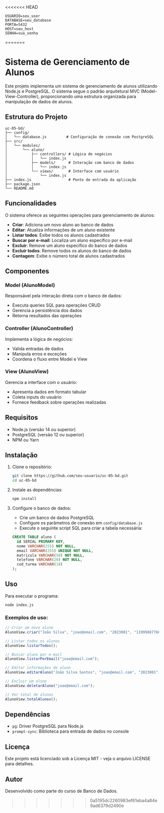 <<<<<<< HEAD
```
USUARIO=seu_user
DATABASE=seu_database
PORTA=5432
HOST=seu_host
SENHA=sua_senha
```
=======
# Sistema de Gerenciamento de Alunos

Este projeto implementa um sistema de gerenciamento de alunos utilizando Node.js e PostgreSQL. O sistema segue o padrão arquitetural MVC (Model-View-Controller), proporcionando uma estrutura organizada para manipulação de dados de alunos.

## Estrutura do Projeto

```
uc-05-bd/
├── config/
│   └── database.js         # Configuração de conexão com PostgreSQL
├── src/
│   └── modules/
│       └── aluno/
│           ├── controllers/ # Lógica de negócios
│           │   └── index.js
│           ├── models/      # Interação com banco de dados
│           │   └── index.js
│           └── views/       # Interface com usuário
│               └── index.js
├── index.js                 # Ponto de entrada da aplicação
├── package.json
└── README.md
```

## Funcionalidades

O sistema oferece as seguintes operações para gerenciamento de alunos:

- **Criar**: Adiciona um novo aluno ao banco de dados
- **Editar**: Atualiza informações de um aluno existente
- **Listar todos**: Exibe todos os alunos cadastrados
- **Buscar por e-mail**: Localiza um aluno específico por e-mail
- **Excluir**: Remove um aluno específico do banco de dados
- **Excluir todos**: Remove todos os alunos do banco de dados
- **Contagem**: Exibe o número total de alunos cadastrados

## Componentes

### Model (AlunoModel)

Responsável pela interação direta com o banco de dados:
- Executa queries SQL para operações CRUD
- Gerencia a persistência dos dados
- Retorna resultados das operações

### Controller (AlunoController)

Implementa a lógica de negócios:
- Valida entradas de dados
- Manipula erros e exceções
- Coordena o fluxo entre Model e View

### View (AlunoView)

Gerencia a interface com o usuário:
- Apresenta dados em formato tabular
- Coleta inputs do usuário
- Fornece feedback sobre operações realizadas

## Requisitos

- Node.js (versão 14 ou superior)
- PostgreSQL (versão 12 ou superior)
- NPM ou Yarn

## Instalação

1. Clone o repositório:
    ```bash
    git clone https://github.com/seu-usuario/uc-05-bd.git
    cd uc-05-bd
    ```

2. Instale as dependências:
    ```bash
    npm install
    ```

3. Configure o banco de dados:
    - Crie um banco de dados PostgreSQL
    - Configure os parâmetros de conexão em `config/database.js`
    - Execute o seguinte script SQL para criar a tabela necessária:

    ```sql
    CREATE TABLE aluno (
      id SERIAL PRIMARY KEY,
      nome VARCHAR(255) NOT NULL,
      email VARCHAR(255) UNIQUE NOT NULL,
      matricula VARCHAR(50) NOT NULL,
      telefone VARCHAR(20) NOT NULL,
      cod_turma VARCHAR(10)
    );
    ```

## Uso

Para executar o programa:

```bash
node index.js
```

### Exemplos de uso:

```javascript
// Criar um novo aluno
AlunoView.criar("João Silva", "joao@email.com", "2023001", "11999887766", "TURMA-A");

// Listar todos os alunos
AlunoView.listarTodos();

// Buscar aluno por e-mail
AlunoView.listarPorEmail("joao@email.com");

// Editar informações do aluno
AlunoView.editarAluno("João Silva Santos", "joao@email.com", "2023001", "11999887755", "TURMA-B");

// Excluir um aluno
AlunoView.deletarAluno("joao@email.com");

// Ver total de alunos
AlunoView.totalAlunos();
```

## Dependências

- `pg`: Driver PostgreSQL para Node.js
- `prompt-sync`: Biblioteca para entrada de dados no console

## Licença

Este projeto está licenciado sob a Licença MIT - veja o arquivo LICENSE para detalhes.

## Autor

Desenvolvido como parte do curso de Banco de Dados.
>>>>>>> 0a5195dc2260983ef61eba4a84e9ad6379d2490e
